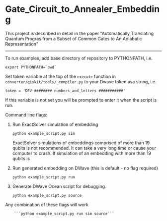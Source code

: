 # Gate_Circuit_to_Annealer_Embedding

This project is described in detail in the paper "Automatically Translating Quantum Progras from a Subset of Common Gates to An Adiabatic Representation"

-----------------------------------------------------------------------------

To run examples, add base directory of repository to PYTHONPATH, i.e.

```export PYTHONPATH=`pwd` ```

Set token variable at the top of the ```execute``` function in ```converter/qiskit/tools/_compiler.py``` to your Dwave token asa string, i.e.

  ```token = 'DEV-######## numbers_and_letters ###########'```

If this variable is not set you will be prompted to enter it when the script is run.

Command line flags:
  1) Run ExactSolver simulation of embedding
        
        ```python example_script.py sim```
     
     ExactSolver simulations of embeddings comprised of more than 19 qubits is not recommended. It can take a very long time or cause your computer to crash. If simulation of an embedding with more than 19 qubits is
     
  3) Run generated embedding on DWave (this is default - no flag required) 
        
        ```python example_script.py run```
        
  3) Generate DWave Ocean script for debugging.
        
        ```python example_script.py source```
        
Any combination of these flags will work 
        
        ```python example_script.py run sim source```
